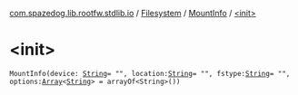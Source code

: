 [com.spazedog.lib.rootfw.stdlib.io](../../index.md) / [Filesystem](../index.md) / [MountInfo](index.md) / [&lt;init&gt;](.)

# &lt;init&gt;

`MountInfo(device: `[`String`](https://kotlinlang.org/api/latest/jvm/stdlib/kotlin/-string/index.html)` = "", location: `[`String`](https://kotlinlang.org/api/latest/jvm/stdlib/kotlin/-string/index.html)` = "", fstype: `[`String`](https://kotlinlang.org/api/latest/jvm/stdlib/kotlin/-string/index.html)` = "", options: `[`Array`](https://kotlinlang.org/api/latest/jvm/stdlib/kotlin/-array/index.html)`<`[`String`](https://kotlinlang.org/api/latest/jvm/stdlib/kotlin/-string/index.html)`> = arrayOf<String>())`